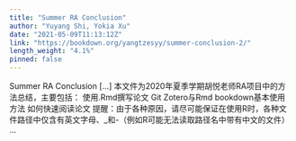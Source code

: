 ```yaml
---
title: "Summer RA Conclusion"
author: "Yuyang Shi, Yokia Xu"
date: "2021-05-09T11:13:12Z"
link: "https://bookdown.org/yangtzesyy/summer-conclusion-2/"
length_weight: "4.1%"
pinned: false
---
```


Summer RA Conclusion [...] 本文件为2020年夏季学期胡悦老师RA项目中的方法总结，主要包括： 使用.Rmd撰写论文 Git Zotero与Rmd bookdown基本使用方法 如何快速阅读论文 提醒：由于各种原因，请尽可能保证在使用R时，各种文件路径中仅含有英文字母、_和-（例如R可能无法读取路径名中带有中文的文件） ...
